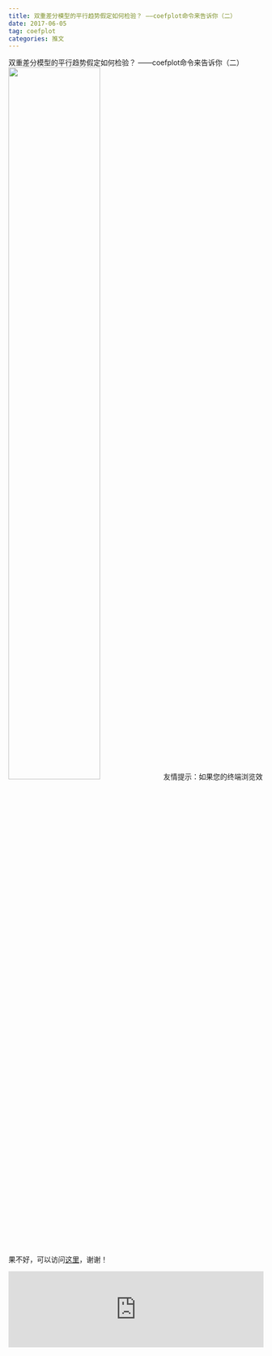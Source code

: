 ```yaml
---
title: 双重差分模型的平行趋势假定如何检验？ ——coefplot命令来告诉你（二）
date: 2017-06-05
tag: coefplot
categories: 推文
---
```

双重差分模型的平行趋势假定如何检验？ ——coefplot命令来告诉你（二）
<img src="http://mmbiz.qpic.cn/mmbiz_png/ACviaWTBFxhZute49aUP9FhUkoSGEDSvVCD7bYbxlaff1zBUzqwZwnMwh6nY0lF9RNbHhV5icOvNkSJxLUicmQlSw/0?wx_fmt.png" style="width: 60%; height: auto;"/><!--more-->
友情提示：如果您的终端浏览效果不好，可以访问[这里](https://stata-club.github.io/stata_article/2017-06-05.html)，谢谢！
<iframe src="https://stata-club.github.io/stata_article/2017-06-05.html" id="iframepage" frameborder="0" scrolling="no" marginheight="0" marginwidth="0" width="100%" onLoad="iFrameHeight()"></iframe>
<script type="text/javascript" language="javascript">
function iFrameHeight() {
var ifm= document.getElementById("iframepage");
var subWeb = document.frames ? document.frames["iframepage"].document : ifm.contentDocument;   
if(ifm != null && subWeb != null) {
 ifm.height = subWeb.body.scrollHeight;
} 
} 
</script> 